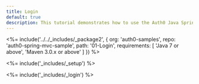 ```yaml
---
title: Login
default: true
description: This tutorial demonstrates how to use the Auth0 Java Spring MVC SDK to add authentication and authorization to your web app
---
```


<%= include('../../_includes/_package2', {
  org: 'auth0-samples',
  repo: 'auth0-spring-mvc-sample',
  path: '01-Login',
  requirements: [
    'Java 7 or above',
    'Maven 3.0.x or above'
  ]
}) %>

<%= include('_includes/_setup') %>

<%= include('_includes/_login') %>
